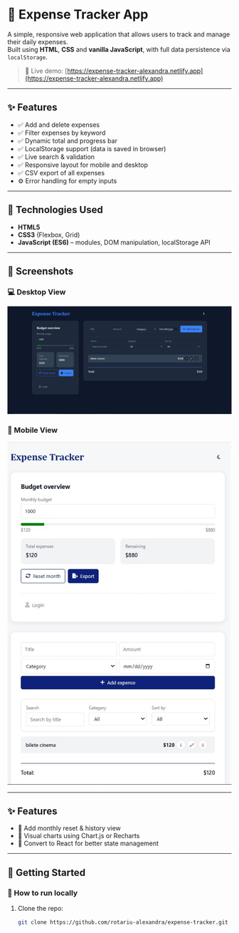 # 💸 Expense Tracker App

A simple, responsive web application that allows users to track and manage their daily expenses.  
Built using **HTML**, **CSS** and **vanilla JavaScript**, with full data persistence via `localStorage`.

> 🔴 Live demo: [https://expense-tracker-alexandra.netlify.app](https://expense-tracker-alexandra.netlify.app)

---

## ✨ Features

- ✅ Add and delete expenses
- ✅ Filter expenses by keyword
- ✅ Dynamic total and progress bar
- ✅ LocalStorage support (data is saved in browser)
- ✅ Live search & validation
- ✅ Responsive layout for mobile and desktop
- ✅ CSV export of all expenses
- ⚙️ Error handling for empty inputs

---

## 🧠 Technologies Used

- **HTML5**
- **CSS3** (Flexbox, Grid)
- **JavaScript (ES6)** – modules, DOM manipulation, localStorage API

---

## 📸 Screenshots

### 💻 Desktop View
![Desktop Screenshot](assets/ExpenseTracker-screenshotMain-desktop.jpg)

### 📱 Mobile View
![Mobile Screenshot](assets/ExpenseTracker-screenshotMain-mobile-lightVersion.jpg)

---
## ✨ Features

- 📌 Add monthly reset & history view
- 📌 Visual charts using Chart.js or Recharts
- 📌 Convert to React for better state management

---

## 🚀 Getting Started

### 🔧 How to run locally

1. Clone the repo:
   ```bash
   git clone https://github.com/rotariu-alexandra/expense-tracker.git
